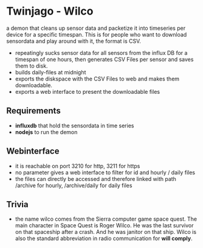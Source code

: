 # Twinjago - Wilco

a demon that cleans up sensor data and packetize it into timeseries per device for a specific timespan.
This is for people who want to download sensordata and play around with it, the format is CSV.

- repeatingly sucks sensor data for all sensors from the influx DB for a timespan of one hours, then generates CSV Files per sensor and saves them to disk.
- builds daily-files at midnight
- exports the diskspace with the CSV Files to web and makes them downloadable.
- exports a web interface to present the downloadable files


## Requirements
- **influxdb** that hold the sensordata in time series
- **nodejs** to run the demon

## Webinterface

- it is reachable on port 3210 for http, 3211 for https
- no parameter gives a web interface to filter for id and hourly / daily files
- the files can directly be accessed and therefore linked with path /archive for hourly, /archive/daily for daily files

## Trivia

- the name wilco comes from the Sierra computer game space quest. The main character in Space Quest is Roger Wilco. He was the last survivor on that spaceship after a crash. And he was janitor on that ship.
Wilco is also the standard abbreviation in radio communication for __will comply__.